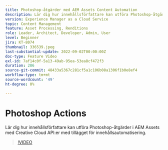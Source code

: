 ```yaml
---
title: Photoshop-åtgärder med AEM Assets Content Automation
description: Lär dig hur innehållsförfattare kan utföra Photoshop-åtgärder i AEM Assets med Creative Cloud API:er med tillägget för innehållsautomatisering.
version: Experience Manager as a Cloud Service
topic: Content Management
feature: Asset Processing, Renditions
role: Leader, Architect, Developer, Admin, User
level: Beginner
jira: KT-8074
thumbnail: 336539.jpeg
last-substantial-update: 2022-09-02T00:00:00Z
doc-type: Feature Video
exl-id: 7af14c0f-5a13-49ab-95ea-53ea8cf472f3
duration: 286
source-git-commit: 48433a5367c281cf5a1c106b08a1306f1b0e8ef4
workflow-type: tm+mt
source-wordcount: '49'
ht-degree: 0%

---
```


# Photoshop Actions

Lär dig hur innehållsförfattare kan utföra Photoshop-åtgärder i AEM Assets med Creative Cloud API:er med tillägget för innehållsautomatisering.

>[!VIDEO](https://video.tv.adobe.com/v/3444072?quality=12&learn=on&captions=swe)
